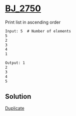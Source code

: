 # [BJ_2750](https://acmicpc.net/problem/2750)

Print list in ascending order

```txt
Input: 5  # Number of elements
5
2
3
4
1

Output: 1
2
3
4
5
```

## Solution

[Duplicate](./BJ_2751.md)
